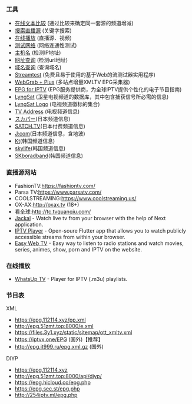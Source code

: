 ### 工具
- [在线文本比较](http://wenbenbijiao.renrensousuo.com/) (通过比较来确定同一套源的频道增减)
- [搜索直播源](https://www.foodieguide.com/iptvsearch/) (关键字搜索)
- [在线播放](http://www.reloltv.com/) (直播源、视频)
- [测试网络](https://m.17ce.com/site/http) (网络连通性测试)
- [主机名](https://us.host-tools.com/) (检测IP地址)
- [网址查询](https://urlscan.io/) (检测url地址)
- [域名查询](https://ipchaxun.com/) (查询域名)
- [Streamtest](https://streamtest.in/) (免费且易于使用的基于Web的流测试器实用程序)
- [WebGrab + Plus](http://webgrabplus.com/epg-channels) (多站点增量XMLTV EPG采集器)
- [EPG for IPTV](https://epg.best/available-channels) (EPG服务提供商，为全球IPTV提供个性化的电子节目指南)
- [LyngSat](https://www.lyngsat.com/) (卫星电视频道的数据库，其中包含捕获信号所必需的信息)
- [LyngSat Logo](https://www.lyngsat-logo.com/) (电视频道徽标的集合)
- [TV Address](https://www.tv-address.com/) (电视频道信息)
- [スカパー](https://www.skyperfectv.co.jp/)(日本频道信息)
- [SATCH.TV](https://satch.tv/channel/)(日本付费频道信息)
- [J:com](https://tvguide.myjcom.jp/channels/catv/)(日本频道信息，含地波)
- [Kt](https://tv.kt.com/tv/channel/pChInfo.asp)(韩国频道信息)
- [skylife](https://www.skylife.co.kr/product/tv/channelNo/chart)(韩国频道信息)
- [SKboradband](https://www.skbroadband.com/content/realtime/Channel_List.do)(韩国频道信息)

### 直播源网站
- FashionTV:https://fashiontv.com/
- Parsa TV:https://www.parsatv.com/
- COOLSTREAMING:https://www.coolstreaming.us/
- OX-AX:http://oxax.tv (18+)
- 看全球:http://tc.tvquanqiu.com/
- [Jackal](http://jackal.surge.sh) - Watch live tv from your browser with the help of Next application.
- [IPTV Player](https://iptv.maheshwarravuri.com) - Open-soure Flutter app that allows you to watch publicly accessible streams from within your browser.
- [Easy Web TV](https://zhangboheng.github.io/Easy-Web-TV-M3u8/) - Easy way to listen to radio stations and watch movies, series, animes, show, porn and IPTV on the website.
### 在线播放
- [WhatsUp TV](https://whatsuptv.app/) - Player for IPTV (.m3u) playlists.
### 节目表
XML
- https://epg.112114.xyz/pp.xml
- http://epg.51zmt.top:8000/e.xml
- https://files.3y1.xyz/static/sitemap/ott_xmltv.xml
- https://iptvx.one/EPG (国外)【推荐】
- http://epg.it999.ru/epg.xml.gz (国外)

DIYP
- https://epg.112114.xyz
- http://epg.51zmt.top:8000/api/diyp/
- https://epg.hicloud.co/epg.php
- https://epg.sec.st/epg.php
- http://254iptv.ml/epg.php


